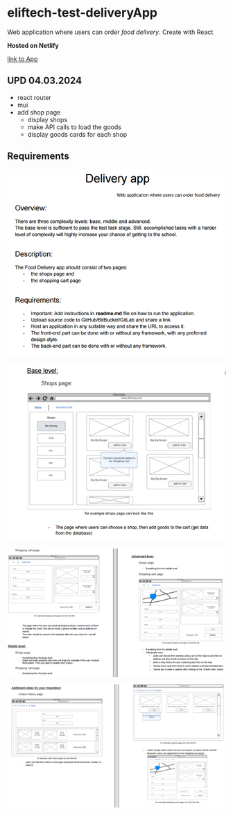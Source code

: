 # eliftech-test-deliveryApp

Web application where users can order *food delivery*. Create with React

**Hosted on Netlify**

[link to App](https://papaya-fairy-00dadf.netlify.app/shop)

## UPD 04.03.2024
+ react router
+ mui
+ add shop page
  + display shops
  + make API calls to load the goods
  + display goods cards for each shop

## Requirements

![Img1](./src/assets/readme/1a.png)

![Img2](./src/assets/readme/2a.png)

![Img3](./src/assets/readme/4a.png)

![Img4](./src/assets/readme/5a.png)